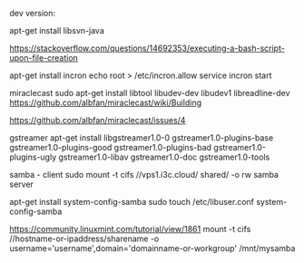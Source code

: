 

dev version:

apt-get install libsvn-java


https://stackoverflow.com/questions/14692353/executing-a-bash-script-upon-file-creation

apt-get install incron
echo root > /etc/incron.allow
service incron start


miraclecast
sudo apt-get install libtool  libudev-dev libudev1 libreadline-dev
https://github.com/albfan/miraclecast/wiki/Building

https://github.com/albfan/miraclecast/issues/4

gstreamer
apt-get install libgstreamer1.0-0 gstreamer1.0-plugins-base gstreamer1.0-plugins-good gstreamer1.0-plugins-bad gstreamer1.0-plugins-ugly gstreamer1.0-libav gstreamer1.0-doc gstreamer1.0-tools

samba - client
 sudo mount -t cifs //vps1.i3c.cloud/ shared/ -o rw
samba server

apt-get install system-config-samba
sudo touch /etc/libuser.conf
system-config-samba

https://community.linuxmint.com/tutorial/view/1861
mount -t cifs //hostname-or-ipaddress/sharename -o username='username',domain='domainname-or-workgroup' /mnt/mysamba



